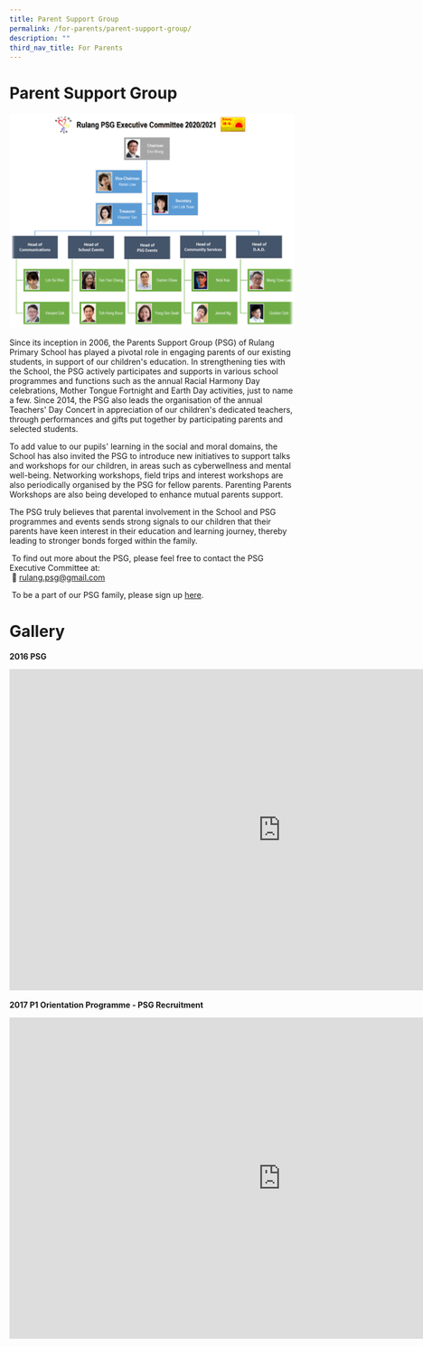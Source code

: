 ```yaml
---
title: Parent Support Group
permalink: /for-parents/parent-support-group/
description: ""
third_nav_title: For Parents
---
```


# Parent Support Group

![](/images/2020%20PSG%20EXCO-Org%20Chart.png)

Since its inception in 2006, the Parents Support Group (PSG) of Rulang Primary School has played a pivotal role in engaging parents of our existing students, in support of our children's education. In strengthening ties with the School, the PSG actively participates and supports in various school programmes and functions such as the annual Racial Harmony Day celebrations, Mother Tongue Fortnight and Earth Day activities, just to name a few. Since 2014, the PSG also leads the organisation of the annual Teachers' Day Concert in appreciation of our children's dedicated teachers, through performances and gifts put together by participating parents and selected students. &nbsp;

To add value to our pupils' learning in the social and moral domains, the School has also invited the PSG to introduce new initiatives to support talks and workshops for our children, in areas such as cyberwellness and mental well-being. Networking workshops, field trips and interest workshops are also periodically organised by the PSG for fellow parents. Parenting Parents Workshops are also being developed to enhance mutual parents support. &nbsp;

The PSG truly believes that parental involvement in the School and PSG programmes and events sends strong signals to our children that their parents have keen interest in their education and learning journey, thereby leading to stronger bonds forged within the family. &nbsp;

&nbsp;To find out more about the PSG, please feel free to contact the PSG Executive Committee at: &nbsp;  
&nbsp;📩&nbsp;[rulang.psg@gmail.com](mailto:rulang.psg@gmail.com)

&nbsp;To be a part of our PSG family, please sign up&nbsp;[here](https://docs.google.com/forms/d/e/1FAIpQLSc474LY22i3rf1kjyuTf8B8VjV7cQZI-pJ54pAN_OP8ivwX9A/viewform).

# Gallery

**2016 PSG**

<iframe src="https://docs.google.com/presentation/d/e/2PACX-1vRO4k_9jdOwq_r7lIeW_-vc7WymA2CUvkeRbHNqd5iVa-ulxohZfdtPeRor1J5e-9HjLqjOvEO1oact/embed?start=true&amp;loop=true&amp;delayms=3000" frameborder="0" width="960" height="569" allowfullscreen="true"></iframe>

**2017 P1 Orientation Programme - PSG Recruitment**

<iframe allowfullscreen="true" height="569" width="960" frameborder="0" src="https://docs.google.com/presentation/d/e/2PACX-1vTNYzgOS2j29eZmMWm6DdevMK-dgNm1FlwvEWcWIywOlcqpmrXhmMwMbB8AL2gSyQuAidcZ5o4zBoE2/embed?start=true&amp;loop=true&amp;delayms=3000"></iframe>
